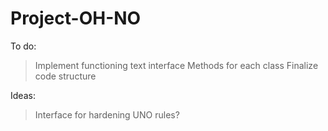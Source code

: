 # Project-OH-NO

To do:

> Implement functioning text interface
> Methods for each class
> Finalize code structure

Ideas:

> Interface for hardening UNO rules?
